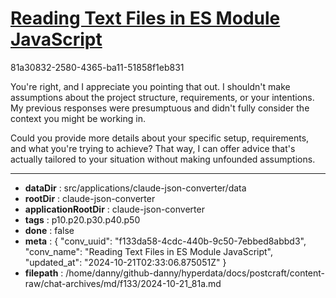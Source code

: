 # [Reading Text Files in ES Module JavaScript](https://claude.ai/chat/f133da58-4cdc-440b-9c50-7ebbed8abbd3)

81a30832-2580-4365-ba11-51858f1eb831

 You're right, and I appreciate you pointing that out. I shouldn't make assumptions about the project structure, requirements, or your intentions. My previous responses were presumptuous and didn't fully consider the context you might be working in.

Could you provide more details about your specific setup, requirements, and what you're trying to achieve? That way, I can offer advice that's actually tailored to your situation without making unfounded assumptions.

---

* **dataDir** : src/applications/claude-json-converter/data
* **rootDir** : claude-json-converter
* **applicationRootDir** : claude-json-converter
* **tags** : p10.p20.p30.p40.p50
* **done** : false
* **meta** : {
  "conv_uuid": "f133da58-4cdc-440b-9c50-7ebbed8abbd3",
  "conv_name": "Reading Text Files in ES Module JavaScript",
  "updated_at": "2024-10-21T02:33:06.875051Z"
}
* **filepath** : /home/danny/github-danny/hyperdata/docs/postcraft/content-raw/chat-archives/md/f133/2024-10-21_81a.md